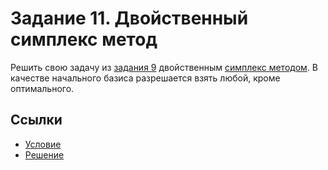 # Задание 11. Двойственный симплекс метод
Решить свою задачу из [задания 9](../task%209%20(Simplex%20method)/) двойственным [симплекс методом](DualSimplexMethod.pdf). В качестве начального базиса разрешается взять любой, кроме оптимального.

## Ссылки
 * [Условие](../task%209%20(Simplex%20method)/SimplexMethod.pdf)
 * [Решение](task11.pdf)